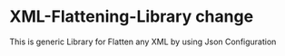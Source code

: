 # XML-Flattening-Library change
This is generic Library for Flatten any XML by using Json Configuration
